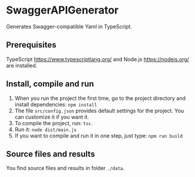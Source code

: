# SwaggerAPIGenerator
Generates Swagger-compatible Yaml in TypeScript.

## Prerequisites 
TypeScript https://www.typescriptlang.org/ and Node.js https://nodejs.org/ are installed.

## Install, compile and run
1. When you run the project the first time, go to the project directory and install dependencies: ```npm install```
2. The file ```src/config.json``` provides default settings for the project. You can customize it if you want it.
3. To compile the project, run:  ```tsc```. 
4. Run it: ```node dist/main.js```
5. If you want to compile and run it in one step, just type: ```npm run build```


## Source files and results
You find source files and results in folder ```./data```.



